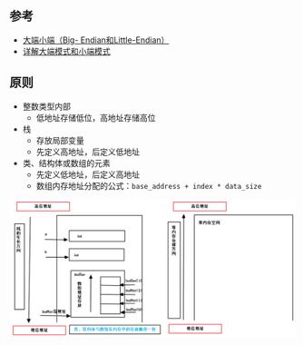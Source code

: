 <!--
 * @Author: JohnJeep
 * @Date: 2019-09-06 09:49:29
 * @LastEditTime: 2020-07-31 08:58:56
 * @LastEditors: Please set LastEditors
 * @Description: 内存存放顺序笔记
 * @FilePath: /3-内存存放顺序.md
--> 
## 参考
- [大端小端（Big- Endian和Little-Endian）](https://my.oschina.net/alphajay/blog/5478)
- [详解大端模式和小端模式](https://blog.csdn.net/ce123_zhouwei/article/details/6971544)


## 原则
- 整数类型内部
  - 低地址存储低位，高地址存储高位
- 栈
  - 存放局部变量
  - 先定义高地址，后定义低地址
- 类、结构体或数组的元素
  - 先定义低地址，后定义高地址
  - 数组内存地址分配的公式：`base_address + index * data_size`


<img src="./figure/内存地址分配顺序.png">

















